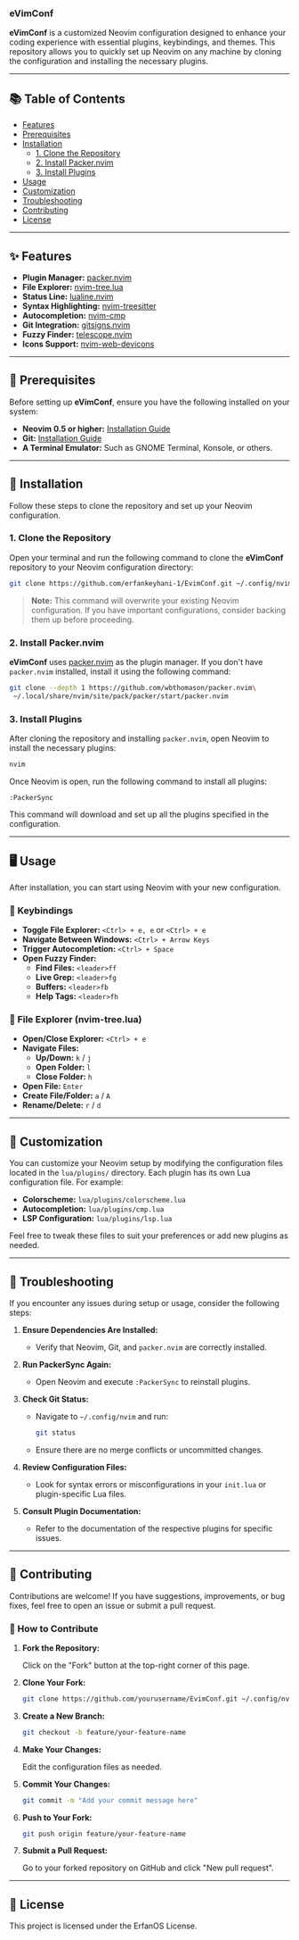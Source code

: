 ### eVimConf

**eVimConf** is a customized Neovim configuration designed to enhance your coding experience with essential plugins, keybindings, and themes. This repository allows you to quickly set up Neovim on any machine by cloning the configuration and installing the necessary plugins.

---

## 📚 Table of Contents

- [Features](#features)
- [Prerequisites](#prerequisites)
- [Installation](#installation)
  - [1. Clone the Repository](#1-clone-the-repository)
  - [2. Install Packer.nvim](#2-install-packernvim)
  - [3. Install Plugins](#3-install-plugins)
- [Usage](#usage)
- [Customization](#customization)
- [Troubleshooting](#troubleshooting)
- [Contributing](#contributing)
- [License](#license)

---

## ✨ Features

- **Plugin Manager:** [packer.nvim](https://github.com/wbthomason/packer.nvim)
- **File Explorer:** [nvim-tree.lua](https://github.com/kyazdani42/nvim-tree.lua)
- **Status Line:** [lualine.nvim](https://github.com/nvim-lualine/lualine.nvim)
- **Syntax Highlighting:** [nvim-treesitter](https://github.com/nvim-treesitter/nvim-treesitter)
- **Autocompletion:** [nvim-cmp](https://github.com/hrsh7th/nvim-cmp)
- **Git Integration:** [gitsigns.nvim](https://github.com/lewis6991/gitsigns.nvim)
- **Fuzzy Finder:** [telescope.nvim](https://github.com/nvim-telescope/telescope.nvim)
- **Icons Support:** [nvim-web-devicons](https://github.com/kyazdani42/nvim-web-devicons)

---

## 🔧 Prerequisites

Before setting up **eVimConf**, ensure you have the following installed on your system:

- **Neovim 0.5 or higher:** [Installation Guide](https://github.com/neovim/neovim/wiki/Installing-Neovim)
- **Git:** [Installation Guide](https://git-scm.com/book/en/v2/Getting-Started-Installing-Git)
- **A Terminal Emulator:** Such as GNOME Terminal, Konsole, or others.

---

## 🚀 Installation

Follow these steps to clone the repository and set up your Neovim configuration.

### 1. Clone the Repository

Open your terminal and run the following command to clone the **eVimConf** repository to your Neovim configuration directory:

```bash
git clone https://github.com/erfankeyhani-1/EvimConf.git ~/.config/nvim
```

> **Note:** This command will overwrite your existing Neovim configuration. If you have important configurations, consider backing them up before proceeding.

### 2. Install Packer.nvim

**eVimConf** uses [packer.nvim](https://github.com/wbthomason/packer.nvim) as the plugin manager. If you don't have `packer.nvim` installed, install it using the following command:

```bash
git clone --depth 1 https://github.com/wbthomason/packer.nvim\
 ~/.local/share/nvim/site/pack/packer/start/packer.nvim
```

### 3. Install Plugins

After cloning the repository and installing `packer.nvim`, open Neovim to install the necessary plugins:

```bash
nvim
```

Once Neovim is open, run the following command to install all plugins:

```vim
:PackerSync
```

This command will download and set up all the plugins specified in the configuration.

---

## 🖥 Usage

After installation, you can start using Neovim with your new configuration.

### 🔑 Keybindings

- **Toggle File Explorer:** `<Ctrl> + e, e` or `<Ctrl> + e`
- **Navigate Between Windows:** `<Ctrl> + Arrow Keys`
- **Trigger Autocompletion:** `<Ctrl> + Space`
- **Open Fuzzy Finder:**
  - **Find Files:** `<leader>ff`
  - **Live Grep:** `<leader>fg`
  - **Buffers:** `<leader>fb`
  - **Help Tags:** `<leader>fh`

### 📂 File Explorer (nvim-tree.lua)

- **Open/Close Explorer:** `<Ctrl> + e`
- **Navigate Files:**
  - **Up/Down:** `k` / `j`
  - **Open Folder:** `l`
  - **Close Folder:** `h`
- **Open File:** `Enter`
- **Create File/Folder:** `a` / `A`
- **Rename/Delete:** `r` / `d`

---

## 🎨 Customization

You can customize your Neovim setup by modifying the configuration files located in the `lua/plugins/` directory. Each plugin has its own Lua configuration file. For example:

- **Colorscheme:** `lua/plugins/colorscheme.lua`
- **Autocompletion:** `lua/plugins/cmp.lua`
- **LSP Configuration:** `lua/plugins/lsp.lua`

Feel free to tweak these files to suit your preferences or add new plugins as needed.

---

## 🐞 Troubleshooting

If you encounter any issues during setup or usage, consider the following steps:

1. **Ensure Dependencies Are Installed:**
   - Verify that Neovim, Git, and `packer.nvim` are correctly installed.

2. **Run PackerSync Again:**
   - Open Neovim and execute `:PackerSync` to reinstall plugins.

3. **Check Git Status:**
   - Navigate to `~/.config/nvim` and run:
     ```bash
     git status
     ```
   - Ensure there are no merge conflicts or uncommitted changes.

4. **Review Configuration Files:**
   - Look for syntax errors or misconfigurations in your `init.lua` or plugin-specific Lua files.

5. **Consult Plugin Documentation:**
   - Refer to the documentation of the respective plugins for specific issues.

---

## 🤝 Contributing

Contributions are welcome! If you have suggestions, improvements, or bug fixes, feel free to open an issue or submit a pull request.

### 📝 How to Contribute

1. **Fork the Repository:**

   Click on the "Fork" button at the top-right corner of this page.

2. **Clone Your Fork:**

   ```bash
   git clone https://github.com/yourusername/EvimConf.git ~/.config/nvim
   ```

3. **Create a New Branch:**

   ```bash
   git checkout -b feature/your-feature-name
   ```

4. **Make Your Changes:**

   Edit the configuration files as needed.

5. **Commit Your Changes:**

   ```bash
   git commit -m "Add your commit message here"
   ```

6. **Push to Your Fork:**

   ```bash
   git push origin feature/your-feature-name
   ```

7. **Submit a Pull Request:**

   Go to your forked repository on GitHub and click "New pull request".

---

## 📜 License

This project is licensed under the ErfanOS License.
